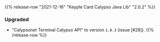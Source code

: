 {{% release-row "2021-12-16" "Keyple Card Calypso Java Lib" "2.0.2" %}} 
### Upgraded
- "Calypsonet Terminal Calypso API" to version `1.0.3` (issue [#28]).
{{% /release-row %}}
